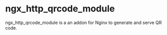 ngx_http_qrcode_module
======================

ngx_http_qrcode_module is a an addon for Nginx to generate and serve QR code.